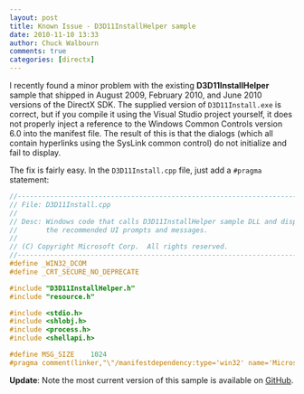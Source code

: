 ```yaml
---
layout: post
title: Known Issue - D3D11InstallHelper sample
date: 2010-11-10 13:33
author: Chuck Walbourn
comments: true
categories: [directx]
---
```

I recently found a minor problem with the existing <strong>D3D11InstallHelper</strong> sample that shipped in August 2009, February 2010, and June 2010 versions of the DirectX SDK. The supplied version of <code>D3D11Install.exe</code> is correct, but if you compile it using the Visual Studio project yourself, it does not properly inject a reference to the Windows Common Controls version 6.0 into the manifest file. The result of this is that the dialogs (which all contain hyperlinks using the SysLink common control) do not initialize and fail to display.
<!--more-->

The fix is fairly easy. In the <code>D3D11Install.cpp</code> file, just add a ``#pragma`` statement:

```cpp
//-----------------------------------------------------------------------------
// File: D3D11Install.cpp
//
// Desc: Windows code that calls D3D11InstallHelper sample DLL and displays
//       the recommended UI prompts and messages.
//
// (C) Copyright Microsoft Corp.  All rights reserved.
//-----------------------------------------------------------------------------
#define _WIN32_DCOM
#define _CRT_SECURE_NO_DEPRECATE

#include "D3D11InstallHelper.h"
#include "resource.h"

#include <stdio.h>
#include <shlobj.h>
#include <process.h>
#include <shellapi.h>

#define MSG_SIZE    1024
#pragma comment(linker,"\"/manifestdependency:type='win32' name='Microsoft.Windows.Common-Controls' version='6.0.0.0' processorArchitecture='*' publicKeyToken='6595b64144ccf1df' language='*'\"")
```
<strong>Update</strong>: Note the most current version of this sample is available on <a href="https://github.com/walbourn/directx-sdk-samples/tree/master/InstallHelpers/D3D11InstallHelper">GitHub</a>.
